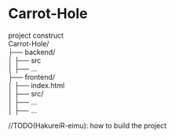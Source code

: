 # Carrot-Hole

project construct  
Carrot-Hole/  
├── backend/  
│   ├── src  
│   ├── ...  
├── frontend/  
│   ├── index.html  
│   ├── src/  
│   ├── ...  
│   ├── ... 

//TODO(HakureiR-eimu): how to build the project
